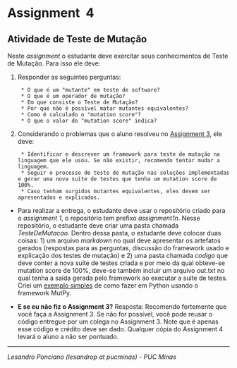# Assignment  4

## Atividade de Teste de Mutação

Neste _assignment_ o estudante deve exercitar seus conhecimentos de Teste de Mutação. Para isso ele deve:
1. Responder as seguintes perguntas:

		* O que é um "mutante" em teste de software?
		* O que é um operador de mutação?
		* Em que consiste o Teste de Mutação?
		* Por que não é possível matar mutantes equivalentes?
		* Como é calculado o "mutation score"?
		* O que o valor do "mutation score" indica?
1. Considerando o problemas que o aluno resolveu no [Assignment 3](https://github.com/lesandropcodes/Teste-De-Software/blob/master/02-TrabalhosHandsOnOficinas/assignment_ts-3.md), ele deve:

		* Identificar e descrever um framework para teste de mutação na linguagem que ele usou. Se não existir, recomendo tentar mudar a linguagem.
		* Seguir o processo de teste de mutação nas soluções implementadas e gerar uma nova suíte de testes que tenha um mutation score de 100%.
		* Caso tenham surgidos mutantes equivalentes, eles devem ser apresentados e explicados.

* Para realizar a entrega, o estudante deve usar o repositório criado para o _assignment 1_, o repositório tem prefixo _assignment1n_. Nesse repositório, o estudante deve criar uma pasta chamada *TesteDeMutacao*. Dentro dessa pasta, o estudante deve colocar duas coisas: 1) um arquivo _markdown_ no qual deve apresentar os artefatos gerados (respostas para as perguntas, discussão do framework usado e explicação dos testes de mutação) e 2) uma pasta chamada *codigo* que deve conter a nova suíte de testes criada e por meio da qual obteve-se mutation score de 100%, deve-se também incluir um arquivo out.txt no qual tenha a saída gerada pelo framework ao executar a suite de testes. Criei um [exemplo simples](https://github.com/lesandropcodes/Teste-De-Software/tree/master/01-SlidesDasAulas/TS-08-C%C3%B3digo-TesteDeMuta%C3%A7%C3%A3o) de como fazer em Python usando o framework MutPy. 

* **E se eu não fiz o Assignment 3?** Resposta: Recomendo fortemente que você faça a Assignment 3. Se não for possível, você pode reusar o código entregue por um colega no Assignment 3. Note que é apenas esse código e crédito deve ser dado. Qualquer cópia do Assignment 4 levará o aluno a não ser pontuado.

---

_Lesandro Ponciano (lesandrop at pucminas) - PUC Minas_